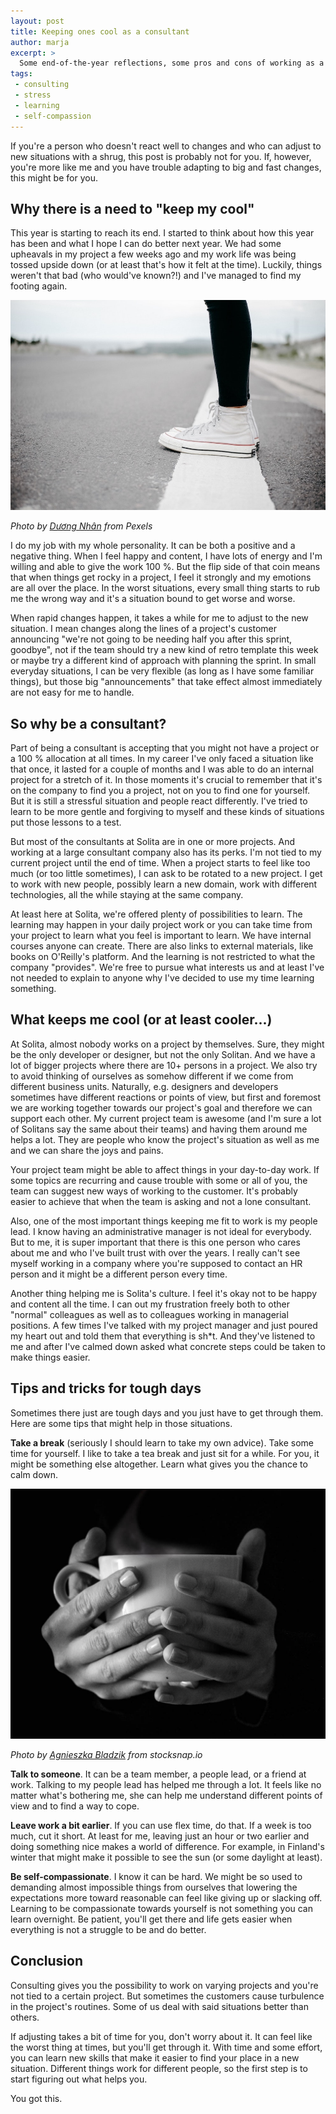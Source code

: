 ```yaml
---
layout: post
title: Keeping ones cool as a consultant
author: marja
excerpt: >
  Some end-of-the-year reflections, some pros and cons of working as a consultant, and practical advice for stressful situations.
tags:
 - consulting
 - stress
 - learning
 - self-compassion
---
```


If you're a person who doesn't react well to changes and who can adjust to new situations with a shrug, this post is probably not for you. If, however, you're more like me and you have trouble adapting to big and fast changes, this might be for you.

## Why there is a need to "keep my cool"

This year is starting to reach its end. I started to think about how this year has been and what I hope I can do better next year. We had some upheavals in my project a few weeks ago and my work life was being tossed upside down (or at least that's how it felt at the time). Luckily, things weren't that bad (who would've known?!) and I've managed to find my footing again.

![Standing on a line](/img/keeping-ones-cool-as-a-consultant/shoes.jpg)

*Photo by <a href="https://www.pexels.com/@d-ng-nhan-324384/" target="_blank">Dương Nhân</a> from Pexels*

I do my job with my whole personality. It can be both a positive and a negative thing. When I feel happy and content, I have lots of energy and I'm willing and able to give the work 100 %. But the flip side of that coin means that when things get rocky in a project, I feel it strongly and my emotions are all over the place. In the worst situations, every small thing starts to rub me the wrong way and it's a situation bound to get worse and worse.

When rapid changes happen, it takes a while for me to adjust to the new situation. I mean changes along the lines of a project's customer announcing "we're not going to be needing half you after this sprint, goodbye", not if the team should try a new kind of retro template this week or maybe try a different kind of approach with planning the sprint. In small everyday situations, I can be very flexible (as long as I have some familiar things), but those big "announcements" that take effect almost immediately are not easy for me to handle.

## So why be a consultant?

Part of being a consultant is accepting that you might not have a project or a 100 % allocation at all times. In my career I've only faced a situation like that once, it lasted for a couple of months and I was able to do an internal project for a stretch of it. In those moments it's crucial to remember that it's on the company to find you a project, not on you to find one for yourself. But it is still a stressful situation and people react differently. I've tried to learn to be more gentle and forgiving to myself and these kinds of situations put those lessons to a test. 

But most of the consultants at Solita are in one or more projects. And working at a large consultant company also has its perks. I'm not tied to my current project until the end of time. When a project starts to feel like too much (or too little sometimes), I can ask to be rotated to a new project. I get to work with new people, possibly learn a new domain, work with different technologies, all the while staying at the same company. 

At least here at Solita, we're offered plenty of possibilities to learn. The learning may happen in your daily project work or you can take time from your project to learn what you feel is important to learn. We have internal courses anyone can create. There are also links to external materials, like books on O'Reilly's platform. And the learning is not restricted to what the company "provides". We're free to pursue what interests us and at least I've not needed to explain to anyone why I've decided to use my time learning something.

## What keeps me cool (or at least cooler...)

At Solita, almost nobody works on a project by themselves. Sure, they might be the only developer or designer, but not the only Solitan. And we have a lot of bigger projects where there are 10+ persons in a project. We also try to avoid thinking of ourselves as somehow different if we come from different business units. Naturally, e.g. designers and developers sometimes have different reactions or points of view, but first and foremost we are working together towards our project's goal and therefore we can support each other. My current project team is awesome (and I'm sure a lot of Solitans say the same about their teams) and having them around me helps a lot. They are people who know the project's situation as well as me and we can share the joys and pains. 

Your project team might be able to affect things in your day-to-day work. If some topics are recurring and cause trouble with some or all of you, the team can suggest new ways of working to the customer. It's probably easier to achieve that when the team is asking and not a lone consultant. 

Also, one of the most important things keeping me fit to work is my people lead. I know having an administrative manager is not ideal for everybody. But to me, it is super important that there is this one person who cares about me and who I've built trust with over the years. I really can't see myself working in a company where you're supposed to contact an HR person and it might be a different person every time. 

Another thing helping me is Solita's culture. I feel it's okay not to be happy and content all the time. I can out my frustration freely both to other "normal" colleagues as well as to colleagues working in managerial positions. A few times I've talked with my project manager and just poured my heart out and told them that everything is sh*t. And they've listened to me and after I've calmed down asked what concrete steps could be taken to make things easier.

## Tips and tricks for tough days

Sometimes there just are tough days and you just have to get through them. Here are some tips that might help in those situations. 

**Take a break** (seriously I should learn to take my own advice). Take some time for yourself. I like to take a tea break and just sit for a while. For you, it might be something else altogether. Learn what gives you the chance to calm down.

![Tea](/img/keeping-ones-cool-as-a-consultant/tea.jpg)

*Photo by <a href="https://stocksnap.io/author/5048" target="_blank">Agnieszka Bladzik</a> from stocksnap.io*

**Talk to someone**. It can be a team member, a people lead, or a friend at work. Talking to my people lead has helped me through a lot. It feels like no matter what's bothering me, she can help me understand different points of view and to find a way to cope.

**Leave work a bit earlier**. If you can use flex time, do that. If a week is too much, cut it short. At least for me, leaving just an hour or two earlier and doing something nice makes a world of difference. For example, in Finland's winter that might make it possible to see the sun (or some daylight at least).

**Be self-compassionate**. I know it can be hard. We might be so used to demanding almost impossible things from ourselves that lowering the expectations more toward reasonable can feel like giving up or slacking off. Learning to be compassionate towards yourself is not something you can learn overnight. Be patient, you'll get there and life gets easier when everything is not a struggle to be and do better.

## Conclusion

Consulting gives you the possibility to work on varying projects and you're not tied to a certain project. But sometimes the customers cause turbulence in the project's routines. Some of us deal with said situations better than others. 

If adjusting takes a bit of time for you, don't worry about it. It can feel like the worst thing at times, but you'll get through it. With time and some effort, you can learn new skills that make it easier to find your place in a new situation. Different things work for different people, so the first step is to start figuring out what helps you.

You got this.
